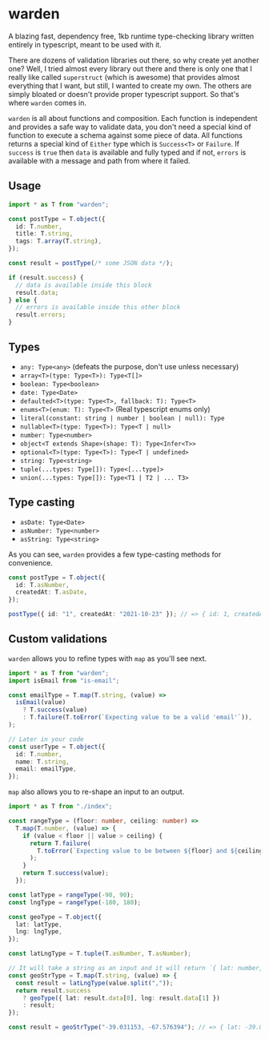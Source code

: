 # warden

A blazing fast, dependency free, 1kb runtime type-checking library written entirely in typescript, meant to be used with it.

There are dozens of validation libraries out there, so why create yet another one? Well, I tried almost every library out there and there is only one that I really like called `superstruct` (which is awesome) that provides almost everything that I want, but still, I wanted to create my own. The others are simply bloated or doesn't provide proper typescript support. So that's where `warden` comes in.

`warden` is all about functions and composition. Each function is independent and provides a safe way to validate data, you don't need a special kind of function to execute a schema against some piece of data. All functions returns a special kind of `Either` type which is `Success<T>` or `Failure`. If `success` is `true` then `data` is available and fully typed and if not, `errors` is available with a message and path from where it failed.

## Usage

```typescript
import * as T from "warden";

const postType = T.object({
  id: T.number,
  title: T.string,
  tags: T.array(T.string),
});

const result = postType(/* some JSON data */);

if (result.success) {
  // data is available inside this block
  result.data;
} else {
  // errors is available inside this other block
  result.errors;
}
```

## Types

- `any: Type<any>` (defeats the purpose, don't use unless necessary)
- `array<T>(type: Type<T>): Type<T[]>`
- `boolean: Type<boolean>`
- `date: Type<Date>`
- `defaulted<T>(type: Type<T>, fallback: T): Type<T>`
- `enums<T>(enum: T): Type<T>` (Real typescript enums only)
- `literal(constant: string | number | boolean | null): Type`
- `nullable<T>(type: Type<T>): Type<T | null>`
- `number: Type<number>`
- `object<T extends Shape>(shape: T): Type<Infer<T>>`
- `optional<T>(type: Type<T>): Type<T | undefined>`
- `string: Type<string>`
- `tuple(...types: Type[]): Type<[...type]>`
- `union(...types: Type[]): Type<T1 | T2 | ... T3>`

## Type casting

- `asDate: Type<Date>`
- `asNumber: Type<number>`
- `asString: Type<string>`

As you can see, `warden` provides a few type-casting methods for convenience.

```typescript
const postType = T.object({
  id: T.asNumber,
  createdAt: T.asDate,
});

postType({ id: "1", createdAt: "2021-10-23" }); // => { id: 1, createdAt: Date("2021-10-23T00:00:00.000Z") }
```

## Custom validations

`warden` allows you to refine types with `map` as you'll see next.

```typescript
import * as T from "warden";
import isEmail from "is-email";

const emailType = T.map(T.string, (value) =>
  isEmail(value)
    ? T.success(value)
    : T.failure(T.toError(`Expecting value to be a valid 'email'`)),
);

// Later in your code
const userType = T.object({
  id: T.number,
  name: T.string,
  email: emailType,
});
```

`map` also allows you to re-shape an input to an output.

```typescript
import * as T from "./index";

const rangeType = (floor: number, ceiling: number) =>
  T.map(T.number, (value) => {
    if (value < floor || value > ceiling) {
      return T.failure(
        T.toError(`Expecting value to be between ${floor} and ${ceiling}`),
      );
    }
    return T.success(value);
  });

const latType = rangeType(-90, 90);
const lngType = rangeType(-180, 180);

const geoType = T.object({
  lat: latType,
  lng: lngType,
});

const latLngType = T.tuple(T.asNumber, T.asNumber);

// It will take a string as an input and it will return `{ lat: number, lng: number }` as an output.
const geoStrType = T.map(T.string, (value) => {
  const result = latLngType(value.split(","));
  return result.success
    ? geoType({ lat: result.data[0], lng: result.data[1] })
    : result;
});

const result = geoStrType("-39.031153, -67.576394"); // => { lat: -39.031153, lng: -67.576394 }
```
